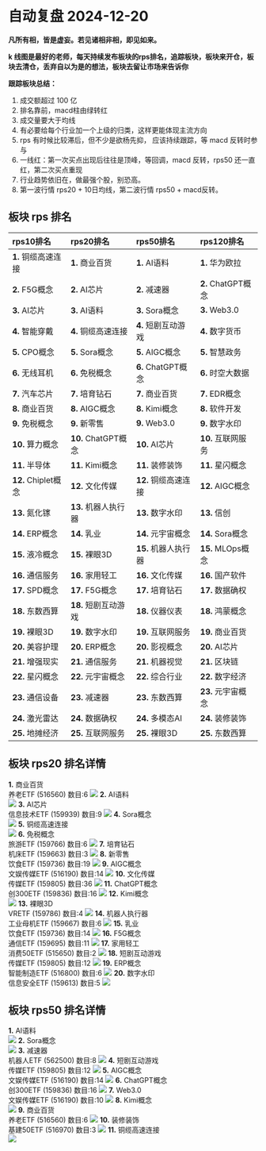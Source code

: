 # 自动复盘 2024-12-20

**凡所有相，皆是虚妄。若见诸相非相，即见如来。**

**k 线图是最好的老师，每天持续发布板块的rps排名，追踪板块，板块来开仓，板块去清仓，丢弃自以为是的想法，板块去留让市场来告诉你**
        
**跟踪板块总结：**
1. 成交额超过 100 亿
2. 排名靠前，macd柱由绿转红
3. 成交量要大于均线
4. 有必要给每个行业加一个上级的归类，这样更能体现主流方向
5. rps 有时候比较滞后，但不少是欲杨先抑， 应该持续跟踪，等 macd 反转时参与
6. 一线红：第一次买点出现后往往是顶峰，等回调，macd 反转，rps50 还一直红，第二次买点重现
7. 行业趋势依旧在，做最强个股，别恐高。
8. 第一波行情 rps20 + 10日均线，第二波行情 rps50 + macd反转。
        
## 板块 rps 排名
| rps10排名           | rps20排名            | rps50排名            | rps120排名         |
|:--------------------|:---------------------|:---------------------|:-------------------|
| **1.** 铜缆高速连接 | **1.** 商业百货      | **1.** AI语料        | **1.** 华为欧拉    |
| **2.** F5G概念      | **2.** AI芯片        | **2.** 减速器        | **2.** ChatGPT概念 |
| **3.** AI芯片       | **3.** AI语料        | **3.** Sora概念      | **3.** Web3.0      |
| **4.** 智能穿戴     | **4.** 铜缆高速连接  | **4.** 短剧互动游戏  | **4.** 数字货币    |
| **5.** CPO概念      | **5.** Sora概念      | **5.** AIGC概念      | **5.** 智慧政务    |
| **6.** 无线耳机     | **6.** 免税概念      | **6.** ChatGPT概念   | **6.** 时空大数据  |
| **7.** 汽车芯片     | **7.** 培育钻石      | **7.** 商业百货      | **7.** EDR概念     |
| **8.** 商业百货     | **8.** AIGC概念      | **8.** Kimi概念      | **8.** 软件开发    |
| **9.** 免税概念     | **9.** 新零售        | **9.** Web3.0        | **9.** 数字水印    |
| **10.** 算力概念    | **10.** ChatGPT概念  | **10.** AI芯片       | **10.** 互联网服务 |
| **11.** 半导体      | **11.** Kimi概念     | **11.** 装修装饰     | **11.** 星闪概念   |
| **12.** Chiplet概念 | **12.** 文化传媒     | **12.** 铜缆高速连接 | **12.** AIGC概念   |
| **13.** 氮化镓      | **13.** 机器人执行器 | **13.** 数字水印     | **13.** 信创       |
| **14.** ERP概念     | **14.** 乳业         | **14.** 元宇宙概念   | **14.** Sora概念   |
| **15.** 液冷概念    | **15.** 裸眼3D       | **15.** 机器人执行器 | **15.** MLOps概念  |
| **16.** 通信服务    | **16.** 家用轻工     | **16.** 文化传媒     | **16.** 国产软件   |
| **17.** SPD概念     | **17.** F5G概念      | **17.** 培育钻石     | **17.** 数据确权   |
| **18.** 东数西算    | **18.** 短剧互动游戏 | **18.** 仪器仪表     | **18.** 鸿蒙概念   |
| **19.** 裸眼3D      | **19.** 数字水印     | **19.** 互联网服务   | **19.** 商业百货   |
| **20.** 美容护理    | **20.** ERP概念      | **20.** 影视概念     | **20.** AI芯片     |
| **21.** 增强现实    | **21.** 通信服务     | **21.** 机器视觉     | **21.** 区块链     |
| **22.** 星闪概念    | **22.** 元宇宙概念   | **22.** 综合行业     | **22.** 数字经济   |
| **23.** 通信设备    | **23.** 减速器       | **23.** 东数西算     | **23.** 元宇宙概念 |
| **24.** 激光雷达    | **24.** 数据确权     | **24.** 多模态AI     | **24.** 装修装饰   |
| **25.** 地摊经济    | **25.** 互联网服务   | **25.** 裸眼3D       | **25.** 东数西算   |
## 板块 rps20 排名详情
**1.** 商业百货<br/>养老ETF (516560) 数目:6
 ![](https://sykent-blog-image.oss-cn-beijing.aliyuncs.com/quant/image/2024/12/1734681852292-tmp.jpg)
**2.** AI语料<br/>
 ![](https://sykent-blog-image.oss-cn-beijing.aliyuncs.com/quant/image/2024/12/1734681853696-tmp.jpg)
**3.** AI芯片<br/>信息技术ETF (159939) 数目:9
 ![](https://sykent-blog-image.oss-cn-beijing.aliyuncs.com/quant/image/2024/12/1734681854693-tmp.jpg)
**4.** Sora概念<br/>
 ![](https://sykent-blog-image.oss-cn-beijing.aliyuncs.com/quant/image/2024/12/1734681855627-tmp.jpg)
**5.** 铜缆高速连接<br/>
 ![](https://sykent-blog-image.oss-cn-beijing.aliyuncs.com/quant/image/2024/12/1734681856492-tmp.jpg)
**6.** 免税概念<br/>旅游ETF (159766) 数目:6
 ![](https://sykent-blog-image.oss-cn-beijing.aliyuncs.com/quant/image/2024/12/1734681857593-tmp.jpg)
**7.** 培育钻石<br/>机床ETF (159663) 数目:3
 ![](https://sykent-blog-image.oss-cn-beijing.aliyuncs.com/quant/image/2024/12/1734681858577-tmp.jpg)
**8.** 新零售<br/>饮食ETF (159736) 数目:19
 ![](https://sykent-blog-image.oss-cn-beijing.aliyuncs.com/quant/image/2024/12/1734681859495-tmp.jpg)
**9.** AIGC概念<br/>文娱传媒ETF (516190) 数目:14
 ![](https://sykent-blog-image.oss-cn-beijing.aliyuncs.com/quant/image/2024/12/1734681860511-tmp.jpg)
**10.** 文化传媒<br/>传媒ETF (159805) 数目:36
 ![](https://sykent-blog-image.oss-cn-beijing.aliyuncs.com/quant/image/2024/12/1734681861477-tmp.jpg)
**11.** ChatGPT概念<br/>创300ETF (159836) 数目:16
 ![](https://sykent-blog-image.oss-cn-beijing.aliyuncs.com/quant/image/2024/12/1734681862508-tmp.jpg)
**12.** Kimi概念<br/>
 ![](https://sykent-blog-image.oss-cn-beijing.aliyuncs.com/quant/image/2024/12/1734681863328-tmp.jpg)
**13.** 裸眼3D<br/>VRETF (159786) 数目:4
 ![](https://sykent-blog-image.oss-cn-beijing.aliyuncs.com/quant/image/2024/12/1734681864309-tmp.jpg)
**14.** 机器人执行器<br/>工业母机ETF (159667) 数目:6
 ![](https://sykent-blog-image.oss-cn-beijing.aliyuncs.com/quant/image/2024/12/1734681865286-tmp.jpg)
**15.** 乳业<br/>饮食ETF (159736) 数目:14
 ![](https://sykent-blog-image.oss-cn-beijing.aliyuncs.com/quant/image/2024/12/1734681866324-tmp.jpg)
**16.** F5G概念<br/>通信ETF (159695) 数目:11
 ![](https://sykent-blog-image.oss-cn-beijing.aliyuncs.com/quant/image/2024/12/1734681867228-tmp.jpg)
**17.** 家用轻工<br/>消费50ETF (515650) 数目:2
 ![](https://sykent-blog-image.oss-cn-beijing.aliyuncs.com/quant/image/2024/12/1734681868257-tmp.jpg)
**18.** 短剧互动游戏<br/>传媒ETF (159805) 数目:12
 ![](https://sykent-blog-image.oss-cn-beijing.aliyuncs.com/quant/image/2024/12/1734681869170-tmp.jpg)
**19.** ERP概念<br/>智能制造ETF (516800) 数目:6
 ![](https://sykent-blog-image.oss-cn-beijing.aliyuncs.com/quant/image/2024/12/1734681870157-tmp.jpg)
**20.** 数字水印<br/>信息安全ETF (159613) 数目:5
 ![](https://sykent-blog-image.oss-cn-beijing.aliyuncs.com/quant/image/2024/12/1734681871060-tmp.jpg)

## 板块 rps50 排名详情
**1.** AI语料<br/>
 ![](https://sykent-blog-image.oss-cn-beijing.aliyuncs.com/quant/image/2024/12/1734681871976-tmp.jpg)
**2.** Sora概念<br/>
 ![](https://sykent-blog-image.oss-cn-beijing.aliyuncs.com/quant/image/2024/12/1734681872826-tmp.jpg)
**3.** 减速器<br/>机器人ETF (562500) 数目:8
 ![](https://sykent-blog-image.oss-cn-beijing.aliyuncs.com/quant/image/2024/12/1734681873957-tmp.jpg)
**4.** 短剧互动游戏<br/>传媒ETF (159805) 数目:12
 ![](https://sykent-blog-image.oss-cn-beijing.aliyuncs.com/quant/image/2024/12/1734681874861-tmp.jpg)
**5.** AIGC概念<br/>文娱传媒ETF (516190) 数目:14
 ![](https://sykent-blog-image.oss-cn-beijing.aliyuncs.com/quant/image/2024/12/1734681875824-tmp.jpg)
**6.** ChatGPT概念<br/>创300ETF (159836) 数目:16
 ![](https://sykent-blog-image.oss-cn-beijing.aliyuncs.com/quant/image/2024/12/1734681876775-tmp.jpg)
**7.** Web3.0<br/>文娱传媒ETF (516190) 数目:10
 ![](https://sykent-blog-image.oss-cn-beijing.aliyuncs.com/quant/image/2024/12/1734681877838-tmp.jpg)
**8.** Kimi概念<br/>
 ![](https://sykent-blog-image.oss-cn-beijing.aliyuncs.com/quant/image/2024/12/1734681878627-tmp.jpg)
**9.** 商业百货<br/>养老ETF (516560) 数目:6
 ![](https://sykent-blog-image.oss-cn-beijing.aliyuncs.com/quant/image/2024/12/1734681879542-tmp.jpg)
**10.** 装修装饰<br/>基建50ETF (516970) 数目:3
 ![](https://sykent-blog-image.oss-cn-beijing.aliyuncs.com/quant/image/2024/12/1734681880511-tmp.jpg)
**11.** 铜缆高速连接<br/>
 ![](https://sykent-blog-image.oss-cn-beijing.aliyuncs.com/quant/image/2024/12/1734681881375-tmp.jpg)

